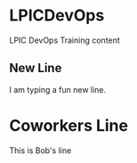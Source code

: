 # LPICDevOps
LPIC DevOps Training content

## New Line
I am typing a fun new line.

# Coworkers Line
This is Bob's line 
